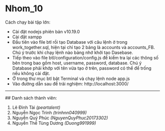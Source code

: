 ﻿# Nhom_10 

Cách chạy bài tập lớn:
- Cài đặt nodejs phiên bản v10.19.0
- Cài đặt xampp
- Đầu tiên vào file btl rồi tạo Database với câu lệnh ở trong work_together.sql, hiện tại chỉ tạo 2 bảng là accounts và accounts_FB. Chú ý trước khi chạy lệnh nào bảng nhớ khởi tạo Dasebase.
- Tiếp theo vào file btl/configuration/config.js để kiểm tra lại các thông số bên trong bao gồm host, username, password, database. Chú ý Database phải khớp với tên vừa tạo ở trên, password có thể để trống nếu không cài đặt.
- Ở trong thư mục btl bật Terminal và chạy lệnh node app.js
- Vào đường dẫn sau để trải nghiệm: http://localhost:3000/

***
﻿## Danh sách thành viên:
1. Lê Đình Tài *(peartalent)*
2. Nguyễn Ngọc Trinh *(trinhnn040999)*
3. Nguyễn Quý Phúc *(NguyenQuyPhuc20173302)*
4. Nguyễn Thế Tùng Dương *(Duong991999)*
